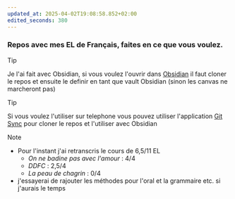 ```yaml
---
updated_at: 2025-04-02T19:08:58.852+02:00
edited_seconds: 380
---
```

### Repos avec mes EL de Français, faites en ce que vous voulez.

> [!tip] 
>Je l'ai fait avec Obsidian, si vous voulez l'ouvrir dans [Obsidian](https://obsidian.md/) il faut cloner le repos et 
>ensuite le definir en tant que vault Obsidian (sinon les canvas ne marcheront pas)

>[!tip] 
>Si vous voulez l'utiliser sur telephone vous pouvez utiliser l'application [Git Sync](https://play.google.com/store/apps/details?id=com.viscouspot.gitsync&hl=fr&pli=1) pour cloner le repos et l'utiliser avec Obsidian 

>[!note]
> - Pour l'instant j'ai retranscris le cours de 6,5/11 EL
> 	- *On ne badine pas avec l'amour* : 4/4
> 	- *DDFC* : 2,5/4
> 	- *La peau de chagrin* : 0/4
> - j'essayerai de rajouter les méthodes pour l'oral et la grammaire etc. si j'aurais le temps
